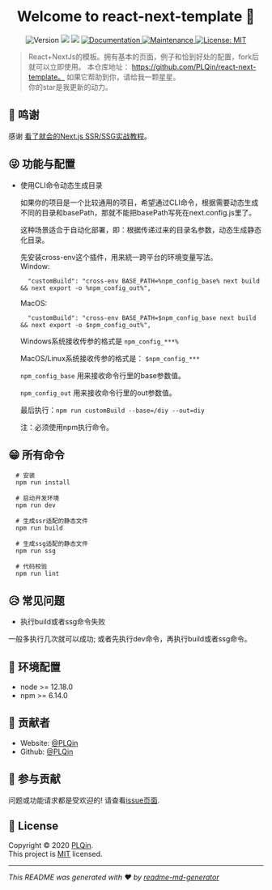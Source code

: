 <h1 align="center">Welcome to react-next-template 👋</h1>

<p align="center">
  <img alt="Version" src="https://img.shields.io/badge/version-1.0.0-blue.svg?cacheSeconds=2592000" />
  <img src="https://img.shields.io/badge/node-%3E%3D%2012.18.0-blue.svg" />
  <img src="https://img.shields.io/badge/npm-%3E%3D%206.14.0-blue.svg" />
  <a href="https://github.com/PLQin/react-next-template#readme" target="_blank">
    <img alt="Documentation" src="https://img.shields.io/badge/documentation-yes-brightgreen.svg" />
  </a>
  <a href="https://github.com/PLQin/react-next-template/graphs/commit-activity" target="_blank">
    <img alt="Maintenance" src="https://img.shields.io/badge/Maintained%3F-yes-green.svg" />
  </a>
  <a href="https://github.com/PLQin/react-next-template/blob/master/LICENSE" target="_blank">
    <img alt="License: MIT" src="https://img.shields.io/github/license/plqin/react-next-template" />
  </a>
</p>

> React+NextJs的模板。拥有基本的页面，例子和恰到好处的配置，fork后就可以立即使用。
> 本仓库地址： https://github.com/PLQin/react-next-template。
> 如果它帮助到你，请给我一颗星星。  
> 你的star是我更新的动力。


## 💋 鸣谢

感谢 [看了就会的Next.js SSR/SSG实战教程](https://juejin.cn/post/7133395475675217933)。


## 😜 功能与配置

- 使用CLI命令动态生成目录  

  如果你的项目是一个比较通用的项目，希望通过CLI命令，根据需要动态生成不同的目录和basePath，那就不能把basePath写死在next.config.js里了。

  这种场景适合于自动化部署，即：根据传递过来的目录名参数，动态生成静态化目录。

  先安装cross-env这个插件，用来統一跨平台的环境变量写法。  
  Window:
  ```
    "customBuild": "cross-env BASE_PATH=%npm_config_base% next build && next export -o %npm_config_out%",
  ```

  MacOS:
  ```
    "customBuild": "cross-env BASE_PATH=$npm_config_base next build && next export -o $npm_config_out%",
  ```

  Windows系统接收传参的格式是 `npm_config_***%`

  MacOS/Linux系统接收传参的格式是： `$npm_config_***`  

  `npm_config_base` 用来接收命令行里的base参数值。

  `npm_config_out` 用来接收命令行里的out参数值。

  最后执行：`npm run customBuild --base=/diy --out=diy`

  注：必须使用npm执行命令。
  

## 😁 所有命令

```shell
  # 安装
  npm run install

  # 启动开发环境
  npm run dev

  # 生成ssr适配的静态文件
  npm run build

  # 生成ssg适配的静态文件
  npm run ssg

  # 代码校验
  npm run lint
```


## 😥 常见问题

- 执行build或者ssg命令失败

一般多执行几次就可以成功; 或者先执行dev命令，再执行build或者ssg命令。


## 🔑 环境配置

- node >= 12.18.0
- npm >= 6.14.0


## 👤 贡献者

* Website: [@PLQin](https://segmentfault.com/u/_raymond)
* Github: [@PLQin](https://github.com/PLQin)

## 🤝 参与贡献

问题或功能请求都是受欢迎的! 请查看[issue页面](https://github.com/PLQin/react-next-template/issues). 

## 📝 License

Copyright © 2020 [PLQin](https://github.com/PLQin).<br />
This project is [MIT](https://github.com/PLQin/react-next-template/blob/master/LICENSE) licensed.

---

_This README was generated with ❤️ by [readme-md-generator](https://github.com/kefranabg/readme-md-generator)_